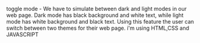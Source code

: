 toggle mode - We have to simulate between dark and light modes in our web page.
Dark mode has black background and white text, while light mode has white background and black text.
Using this feature the user can switch between two themes for their web page. 
i'm using HTML,CSS and JAVASCRIPT
